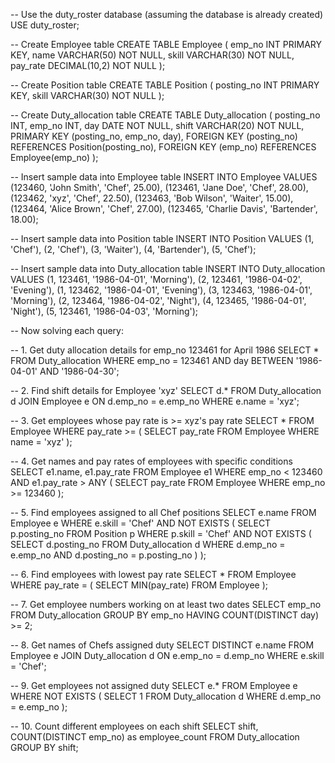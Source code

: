 -- Use the duty_roster database (assuming the database is already created)
USE duty_roster;

-- Create Employee table
CREATE TABLE Employee (
    emp_no INT PRIMARY KEY,
    name VARCHAR(50) NOT NULL,
    skill VARCHAR(30) NOT NULL,
    pay_rate DECIMAL(10,2) NOT NULL
);

-- Create Position table
CREATE TABLE Position (
    posting_no INT PRIMARY KEY,
    skill VARCHAR(30) NOT NULL
);

-- Create Duty_allocation table
CREATE TABLE Duty_allocation (
    posting_no INT,
    emp_no INT,
    day DATE NOT NULL,
    shift VARCHAR(20) NOT NULL,
    PRIMARY KEY (posting_no, emp_no, day),
    FOREIGN KEY (posting_no) REFERENCES Position(posting_no),
    FOREIGN KEY (emp_no) REFERENCES Employee(emp_no)
);

-- Insert sample data into Employee table
INSERT INTO Employee VALUES
(123460, 'John Smith', 'Chef', 25.00),
(123461, 'Jane Doe', 'Chef', 28.00),
(123462, 'xyz', 'Chef', 22.50),
(123463, 'Bob Wilson', 'Waiter', 15.00),
(123464, 'Alice Brown', 'Chef', 27.00),
(123465, 'Charlie Davis', 'Bartender', 18.00);

-- Insert sample data into Position table
INSERT INTO Position VALUES
(1, 'Chef'),
(2, 'Chef'),
(3, 'Waiter'),
(4, 'Bartender'),
(5, 'Chef');

-- Insert sample data into Duty_allocation table
INSERT INTO Duty_allocation VALUES
(1, 123461, '1986-04-01', 'Morning'),
(2, 123461, '1986-04-02', 'Evening'),
(1, 123462, '1986-04-01', 'Evening'),
(3, 123463, '1986-04-01', 'Morning'),
(2, 123464, '1986-04-02', 'Night'),
(4, 123465, '1986-04-01', 'Night'),
(5, 123461, '1986-04-03', 'Morning');

-- Now solving each query:

-- 1. Get duty allocation details for emp_no 123461 for April 1986
SELECT * 
FROM Duty_allocation 
WHERE emp_no = 123461 
AND day BETWEEN '1986-04-01' AND '1986-04-30';

-- 2. Find shift details for Employee 'xyz'
SELECT d.* 
FROM Duty_allocation d
JOIN Employee e ON d.emp_no = e.emp_no
WHERE e.name = 'xyz';

-- 3. Get employees whose pay rate is >= xyz's pay rate
SELECT * 
FROM Employee 
WHERE pay_rate >= (
    SELECT pay_rate 
    FROM Employee 
    WHERE name = 'xyz'
);

-- 4. Get names and pay rates of employees with specific conditions
SELECT e1.name, e1.pay_rate
FROM Employee e1
WHERE emp_no < 123460 
AND e1.pay_rate > ANY (
    SELECT pay_rate 
    FROM Employee 
    WHERE emp_no >= 123460
);

-- 5. Find employees assigned to all Chef positions
SELECT e.name
FROM Employee e
WHERE e.skill = 'Chef'
AND NOT EXISTS (
    SELECT p.posting_no
    FROM Position p
    WHERE p.skill = 'Chef'
    AND NOT EXISTS (
        SELECT d.posting_no
        FROM Duty_allocation d
        WHERE d.emp_no = e.emp_no
        AND d.posting_no = p.posting_no
    )
);

-- 6. Find employees with lowest pay rate
SELECT * 
FROM Employee 
WHERE pay_rate = (
    SELECT MIN(pay_rate) 
    FROM Employee
);

-- 7. Get employee numbers working on at least two dates
SELECT emp_no
FROM Duty_allocation
GROUP BY emp_no
HAVING COUNT(DISTINCT day) >= 2;

-- 8. Get names of Chefs assigned duty
SELECT DISTINCT e.name
FROM Employee e
JOIN Duty_allocation d ON e.emp_no = d.emp_no
WHERE e.skill = 'Chef';

-- 9. Get employees not assigned duty
SELECT e.*
FROM Employee e
WHERE NOT EXISTS (
    SELECT 1 
    FROM Duty_allocation d 
    WHERE d.emp_no = e.emp_no
);

-- 10. Count different employees on each shift
SELECT shift, COUNT(DISTINCT emp_no) as employee_count
FROM Duty_allocation
GROUP BY shift;
